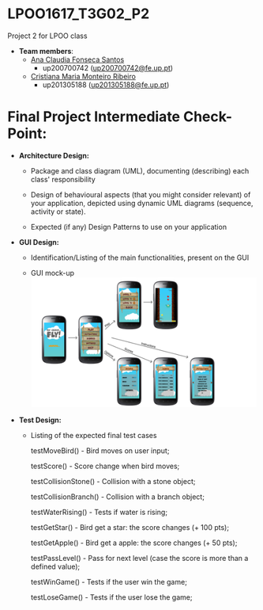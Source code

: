 # LPOO1617_T3G02_P2
Project 2 for LPOO class

* **Team members**:
   * [Ana Claudia Fonseca Santos](https://github.com/anaezes) 
      * up200700742 (up200700742@fe.up.pt)
   * [Cristiana Maria Monteiro Ribeiro](https://github.com/311-311) 
      * up201305188 (up201305188@fe.up.pt)
      
      
# Final Project Intermediate Check-Point:

* **Architecture Design:**
  * Package and class diagram (UML), documenting (describing) each class' responsibility
  
  * Design of behavioural aspects (that you might consider relevant) of your application, depicted using dynamic UML diagrams (sequence, activity or state).
  
  * Expected (if any) Design Patterns to use on your application


* **GUI Design:**
  * Identification/Listing of the main functionalities, present on the GUI
  
  * GUI mock-up
  ![](https://github.com/anaezes/LPOO1617_T3G02_P2/blob/master/prj_images/final.png)


* **Test Design:**
  * Listing of the expected final test cases
  
      testMoveBird() - Bird moves on user input;
      
      testScore() - Score change when bird moves;
      
      testCollisionStone() - Collision with a stone object;
      
      testCollisionBranch() - Collision with a branch object;
      
      testWaterRising() - Tests if water is rising;
      
      testGetStar() - Bird get a star: the score changes (+ 100 pts);
      
      testGetApple() - Bird get a apple: the score changes (+ 50 pts);
      
      testPassLevel() - Pass for next level (case the score is more than a defined value);
      
      testWinGame() - Tests if the user win the game;
      
      testLoseGame() - Tests if the user lose the game;
